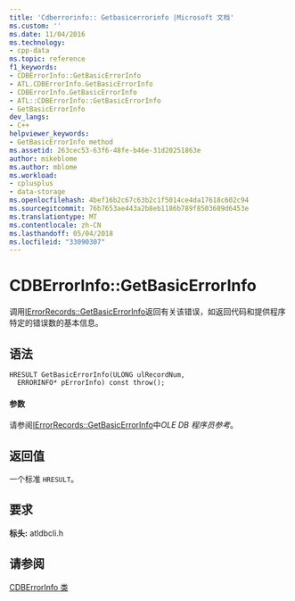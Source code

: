 ```yaml
---
title: 'Cdberrorinfo:: Getbasicerrorinfo |Microsoft 文档'
ms.custom: ''
ms.date: 11/04/2016
ms.technology:
- cpp-data
ms.topic: reference
f1_keywords:
- CDBErrorInfo::GetBasicErrorInfo
- ATL.CDBErrorInfo.GetBasicErrorInfo
- CDBErrorInfo.GetBasicErrorInfo
- ATL::CDBErrorInfo::GetBasicErrorInfo
- GetBasicErrorInfo
dev_langs:
- C++
helpviewer_keywords:
- GetBasicErrorInfo method
ms.assetid: 263cec53-63f6-48fe-b46e-31d20251863e
author: mikeblome
ms.author: mblome
ms.workload:
- cplusplus
- data-storage
ms.openlocfilehash: 4bef16b2c67c63b2c1f5014ce4da17618c602c94
ms.sourcegitcommit: 76b7653ae443a2b8eb1186b789f8503609d6453e
ms.translationtype: MT
ms.contentlocale: zh-CN
ms.lasthandoff: 05/04/2018
ms.locfileid: "33090307"
---
```

# <a name="cdberrorinfogetbasicerrorinfo"></a>CDBErrorInfo::GetBasicErrorInfo
调用[IErrorRecords::GetBasicErrorInfo](https://msdn.microsoft.com/en-us/library/ms723907.aspx)返回有关该错误，如返回代码和提供程序特定的错误数的基本信息。  
  
## <a name="syntax"></a>语法  
  
```
HRESULT GetBasicErrorInfo(ULONG ulRecordNum,   
  ERRORINFO* pErrorInfo) const throw();  
```  
  
#### <a name="parameters"></a>参数  
 请参阅[IErrorRecords::GetBasicErrorInfo](https://msdn.microsoft.com/en-us/library/ms723907.aspx)中*OLE DB 程序员参考*。  
  
## <a name="return-value"></a>返回值  
 一个标准 `HRESULT`。  
  
## <a name="requirements"></a>要求  
 **标头:** atldbcli.h  
  
## <a name="see-also"></a>请参阅  
 [CDBErrorInfo 类](../../data/oledb/cdberrorinfo-class.md)